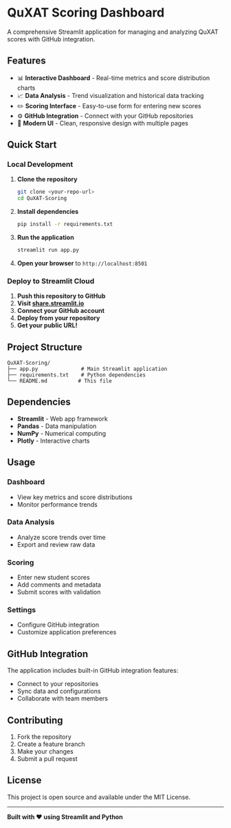 # QuXAT Scoring Dashboard

A comprehensive Streamlit application for managing and analyzing QuXAT scores with GitHub integration.

## Features

- 📊 **Interactive Dashboard** - Real-time metrics and score distribution charts
- 📈 **Data Analysis** - Trend visualization and historical data tracking
- ✏️ **Scoring Interface** - Easy-to-use form for entering new scores
- ⚙️ **GitHub Integration** - Connect with your GitHub repositories
- 🎨 **Modern UI** - Clean, responsive design with multiple pages

## Quick Start

### Local Development

1. **Clone the repository**
   ```bash
   git clone <your-repo-url>
   cd QuXAT-Scoring
   ```

2. **Install dependencies**
   ```bash
   pip install -r requirements.txt
   ```

3. **Run the application**
   ```bash
   streamlit run app.py
   ```

4. **Open your browser** to `http://localhost:8501`

### Deploy to Streamlit Cloud

1. **Push this repository to GitHub**
2. **Visit [share.streamlit.io](https://share.streamlit.io)**
3. **Connect your GitHub account**
4. **Deploy from your repository**
5. **Get your public URL!**

## Project Structure

```
QuXAT-Scoring/
├── app.py              # Main Streamlit application
├── requirements.txt    # Python dependencies
└── README.md          # This file
```

## Dependencies

- **Streamlit** - Web app framework
- **Pandas** - Data manipulation
- **NumPy** - Numerical computing
- **Plotly** - Interactive charts

## Usage

### Dashboard
- View key metrics and score distributions
- Monitor performance trends

### Data Analysis
- Analyze score trends over time
- Export and review raw data

### Scoring
- Enter new student scores
- Add comments and metadata
- Submit scores with validation

### Settings
- Configure GitHub integration
- Customize application preferences

## GitHub Integration

The application includes built-in GitHub integration features:
- Connect to your repositories
- Sync data and configurations
- Collaborate with team members

## Contributing

1. Fork the repository
2. Create a feature branch
3. Make your changes
4. Submit a pull request

## License

This project is open source and available under the MIT License.

---

**Built with ❤️ using Streamlit and Python**